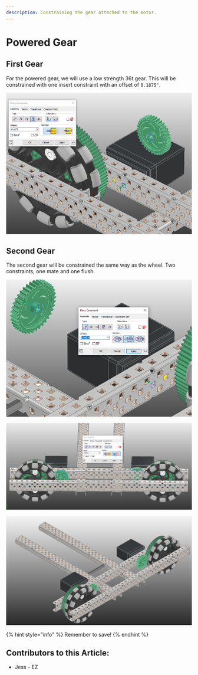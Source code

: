 ```yaml
---
description: Constraining the gear attached to the motor.
---
```


# Powered Gear

## First Gear

For the powered gear, we will use a low strength 36t gear.  This will be constrained with one insert constraint with an offset of `0.1875"`. 

![Insert Constraint between Gear and C-Channel](<../../../../.gitbook/assets/image (201).png>)

## Second Gear

The second gear will be constrained the same way as the wheel.  Two constraints, one mate and one flush. 

![Mate Constraint between Gear and C-Chanel](<../../../../.gitbook/assets/image (70).png>)

![Flush Constraint between Gears](<../../../../.gitbook/assets/image (193).png>)

![Completed Powered Gears](<../../../../.gitbook/assets/image (121).png>)

{% hint style="info" %}
Remember to save!
{% endhint %}



## Contributors to this Article:

* Jess - EZ

